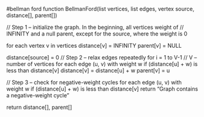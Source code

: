 #bellman ford
function BellmanFord(list vertices, list edges, vertex source, distance[], parent[])
 
// Step 1 – initialize the graph. In the beginning, all vertices weight of
// INFINITY and a null parent, except for the source, where the weight is 0
 
for each vertex v in vertices
    distance[v] = INFINITY
    parent[v] = NULL
 
distance[source] = 0
// Step 2 – relax edges repeatedly
    for i = 1 to V-1    // V – number of vertices
        for each edge (u, v) with weight w
            if (distance[u] + w) is less than distance[v]
                distance[v] = distance[u] + w
                parent[v] = u
 
// Step 3 – check for negative-weight cycles
for each edge (u, v) with weight w
    if (distance[u] + w) is less than distance[v]
        return “Graph contains a negative-weight cycle”
 
return distance[], parent[]
